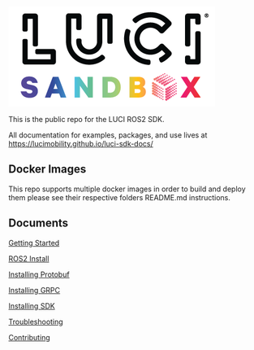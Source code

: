 ![LUCI Sandbox](static/images/sandbox-logo.png)

This is the public repo for the LUCI ROS2 SDK. 

All documentation for examples, packages, and use lives at  https://lucimobility.github.io/luci-sdk-docs/

## Docker Images
This repo supports multiple docker images in order to build and deploy them please see their respective folders README.md instructions.

## Documents

[Getting Started](docs/1_Getting-Started/1_getting-started.md)

[ROS2 Install](docs/2_Installation/1_ros-install.md)


[Installing Protobuf](docs/2_Installation/2_install-protobuf.md)

[Installing GRPC](docs/2_Installation/3_install-grpc.md)

[Installing SDK](docs/2_Installation/4_luci-ros2-sdk-install.md)

[Troubleshooting](docs/troubleshooting.md)


[Contributing](docs/CONTRIBUTING.md)
